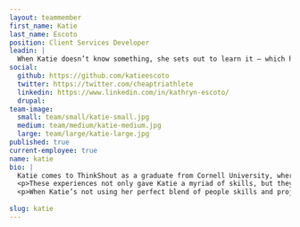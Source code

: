 ```yaml
---
layout: teammember
first_name: Katie
last_name: Escoto
position: Client Services Developer
leadin: |
  When Katie doesn’t know something, she sets out to learn it — which has made Katie a powerhouse in all things even *remotely* related to web development. 
social:
  github: https://github.com/katieescoto
  twitter: https://twitter.com/cheaptriathlete
  linkedin: https://www.linkedin.com/in/kathryn-escoto/
  drupal:
team-image:
  small: team/small/katie-small.jpg
  medium: team/medium/katie-medium.jpg
  large: team/large/katie-large.jpg
published: true
current-employee: true
name: katie
bio: |
  Katie comes to ThinkShout as a graduate from Cornell University, where she studied engineering before starting a tech job at Barclays Investment Bank. After Barclays, Katie wanted to learn more about the process side of her work, so she spent years in various non-technical roles in the fintech sector — from business continuity to project management (all while being involved in her companies’ DEI and CSR efforts).  
  <p>These experiences not only gave Katie a myriad of skills, but they also turned something that had been a budding thought into a necessary action: a career shift that could combine her love of tech and process with her passion for social good. In pursuit of this, Katie attended the Grace Hopper Program at Fullstack Academy in tandem with an MPA program at CUNY Baruch, ultimately reskilling herself as a software engineer/public management extraordinaire.  
  <p>When Katie’s not using her perfect blend of people skills and project management savvy to deliver excellent technical experiences, you can find her baking, singing karaoke, or completing Ironman races. (No big deal!!) Katie also has a corgi named Phoebe, which we think is *extremely* important information. 
 
slug: katie
---
```

